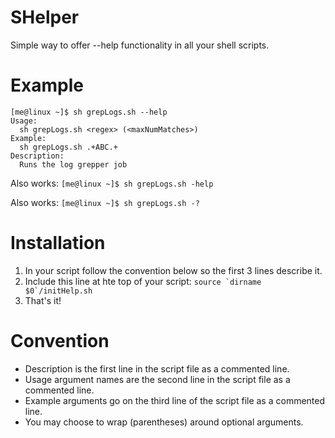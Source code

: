 # SHelper
Simple way to offer --help functionality in all your shell scripts.

# Example
```
[me@linux ~]$ sh grepLogs.sh --help
Usage:
  sh grepLogs.sh <regex> (<maxNumMatches>)
Example:
  sh grepLogs.sh .+ABC.+
Description:
  Runs the log grepper job
```
Also works: ```[me@linux ~]$ sh grepLogs.sh -help```

Also works: ```[me@linux ~]$ sh grepLogs.sh -?```

# Installation
1. In your script follow the convention below so the first 3 lines describe it. 
1. Include this line at hte top of your script: ```source `dirname $0`/initHelp.sh```
1. That's it!

# Convention
- Description is the first line in the script file as a commented line.
- Usage argument names are the second line in the script file as a commented line.
- Example arguments go on the third line of the script file as a commented line.
- You may choose to wrap (parentheses) around optional arguments.
